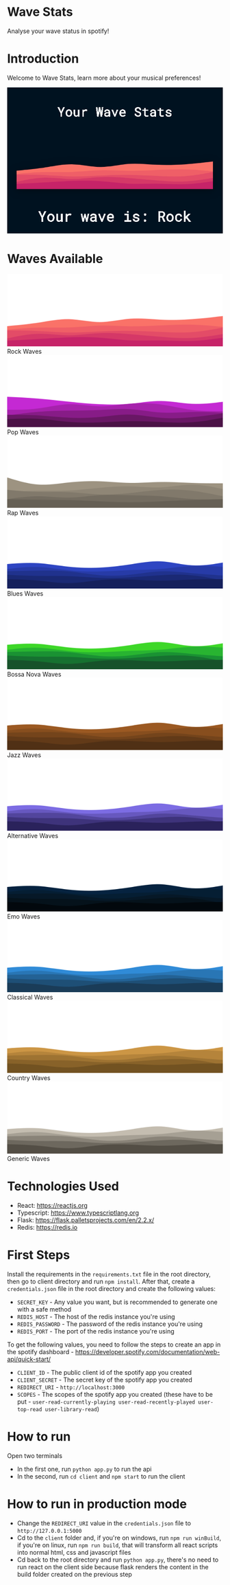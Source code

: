 # Wave Stats
Analyse your wave status in spotify!

# Introduction
Welcome to Wave Stats, learn more about your musical preferences!



<img alt="Wave Stats" src="imgs/wave-stats.png" />


# Waves Available
<img alt="Rock Waves" src="client/src/Assets/Svg/rock-waves.svg" />
Rock Waves

<img alt="Pop Waves" src="client/src/Assets/Svg/pop-waves.svg" />
Pop Waves

<img alt="Rap Waves" src="client/src/Assets/Svg/rap-waves.svg" />
Rap Waves

<img alt="Blues Waves" src="client/src/Assets/Svg/blues-waves.svg" />
Blues Waves

<img alt="Bossa Nova Waves" src="client/src/Assets/Svg/bossa-nova-waves.svg" />
Bossa Nova Waves

<img alt="Jazz Waves" src="client/src/Assets/Svg/jazz-waves.svg" />
Jazz Waves

<img alt="Alternative Waves" src="client/src/Assets/Svg/alternative-waves.svg" />
Alternative Waves

<img alt="Emo Waves" src="client/src/Assets/Svg/emo-waves.svg" />
Emo Waves

<img alt="Classical Waves" src="client/src/Assets/Svg/classical-waves.svg" />
Classical Waves

<img alt="Country Waves" src="client/src/Assets/Svg/country-waves.svg" />
Country Waves

<img alt="Generic Waves" src="client/src/Assets/Svg/generic-waves.svg" />
Generic Waves

# Technologies Used
- React: https://reactjs.org
- Typescript: https://www.typescriptlang.org
- Flask: https://flask.palletsprojects.com/en/2.2.x/
- Redis: https://redis.io

# First Steps
Install the requirements in the ```requirements.txt``` file in the root directory, then go to client directory and run ```npm install```. After that, create a ```credentials.json``` file in the root directory and create the following values:

- ```SECRET_KEY``` - Any value you want, but is recommended to generate one with a safe method
- ```REDIS_HOST``` - The host of the redis instance you're using
- ```REDIS_PASSWORD``` - The password of the redis instance you're using
- ```REDIS_PORT``` - The port of the redis instance you're using

To get the following values, you need to follow the steps to create an app in the spotify dashboard - https://developer.spotify.com/documentation/web-api/quick-start/

- ```CLIENT_ID``` - The public client id of the spotify app you created
- ```CLIENT_SECRET``` - The secret key of the spotify app you created
- ```REDIRECT_URI``` - ```http://localhost:3000```
- ```SCOPES``` - The scopes of the spotify app you created (these have to be put - ```user-read-currently-playing user-read-recently-played user-top-read user-library-read```)

# How to run
Open two terminals

- In the first one, run ```python app.py``` to run the api
- In the second, run ```cd client``` and ```npm start``` to run the client

# How to run in production mode
- Change the ```REDIRECT_URI``` value in the ```credentials.json``` file to ```http://127.0.0.1:5000```
- Cd to the ```client``` folder and, if you're on windows, run ```npm run winBuild```, if you're on linux, run ```npm run build```, that will transform all react scripts into normal html, css and javascript files
- Cd back to the root directory and run ```python app.py```, there's no need to run react on the client side because flask renders the content in the build folder created on the previous step 
